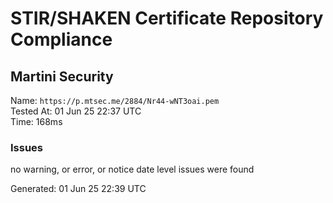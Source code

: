 # STIR/SHAKEN Certificate Repository Compliance

## Martini Security

Name: `https://p.mtsec.me/2884/Nr44-wNT3oai.pem`\
Tested At: 01 Jun 25 22:37 UTC\
Time: 168ms

### Issues

no warning, or error, or notice date level issues were found

Generated: 01 Jun 25 22:39 UTC